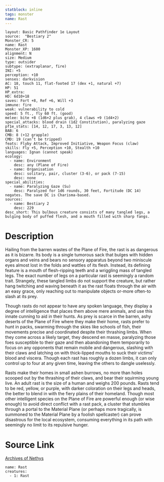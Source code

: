 ```yaml
---
statblock: inline
tags: monster
name: Rast
---
```

```statblock
layout: Basic Pathfinder 1e Layout
source:  "Bestiary 2"
Monster_CR: 5
name: Rast
Monster_XP: 1600
alignment: N
size: Medium
type: outsider
subtype: (extraplanar, fire)
INI: +5
perception: +10
senses: darkvision
AC: 18, touch 11, flat-footed 17 (dex +1, natural +7)
HP: 51
HP_extra: 
HD: 6d10+18
saves: Fort +8, Ref +6, Will +3
immune: fire
weak: vulnerability to cold
speed: 5 ft., fly 60 ft. (good)
melee: bite +8 (1d6+2 plus grab), 4 claws +9 (1d4+2)
special_attacks: blood drain (1d2 Constitution), paralyzing gaze
pf1e_stats: [14, 12, 17, 3, 13, 12]
BAB: 6
CMB: 8 (+12 grapple)
CMD: 19 (can’t be tripped)
feats: Flyby Attack, Improved Initiative, Weapon Focus (claw)
skills: Fly +5, Perception +10, Stealth +10
languages: Ignan (cannot speak)
ecology:
  - name: Environment
    desc: any (Plane of Fire)
  - name: Organisation
    desc: solitary, pair, cluster (3-6), or pack (7-15)
    desc: none
special_abilities:
  - name: Paralyzing Gaze (Su)
    desc: Paralyzed for 1d6 rounds, 30 feet, Fortitude (DC 14) negates. The save DC is Charisma-based.
sources:
  - name: Bestiary 2
    desc: 229
desc_short: This bulbous creature consists of many tangled legs, a bulging body of puffed flesh, and a mouth filled with sharp fangs.
```
# Description
Hailing from the barren wastes of the Plane of Fire, the rast is as dangerous as it is bizarre. Its body is a single tumorous sack that bulges with hidden organs and veins and bears no sensory apparatus beyond two miniscule eyes almost lost in the folds and wattles of its flesh. Instead, its defining feature is a mouth of flesh-ripping teeth and a wriggling mass of tangled legs. The exact number of legs on a particular rast is seemingly a random trait. Strangely, these tangled limbs do not support the creature, but rather hang twitching and waving beneath it as the rast floats through the air with an easy grace, only reaching out to manipulate objects or-more often-to slash at its prey.

Though rasts do not appear to have any spoken language, they display a degree of intelligence that places them above mere animals, and use this innate cunning to aid in their hunts. As prey is scarce in the barren, ashy deserts of the Plane of Fire where they make their home, rasts prefer to hunt in packs, swarming through the skies like schools of fish, their movements precise and coordinated despite their thrashing limbs. When they come across a likely target, they descend en masse, paralyzing those foes susceptible to their gaze and then abandoning them temporarily to focus on any opponents that remain mobile and dangerous, slashing with their claws and latching on with thick-lipped mouths to suck their victims’ blood and viscera. Though each rast has roughly a dozen limbs, it can only control up to four at any given time, leaving the others to dangle uselessly.

Rasts make their homes in small ashen burrows, no more than holes scooped out by the thrashing of their claws, and bear their squirming young live. An adult rast is the size of a human and weighs 200 pounds. Rasts tend to be red, yellow, or purple, with darker coloration on their legs and heads, the better to blend in with the fiery plains of their homeland. Though most other intelligent species on the Plane of Fire are powerful enough (or wise enough) to avoid direct conflict with a rast pack, a cluster that stumbles through a portal to the Material Plane (or perhaps more tragically, is summoned to the Material Plane by a foolish spellcaster) can prove disastrous for the local ecosystem, consuming everything in its path with seemingly no limit to its repulsive hunger.
# Source Link
[Archives of Nethys](https://aonprd.com/MonsterDisplay.aspx?ItemName=Rast)
```encounter-table
name: Rast
creatures:
  - 1: Rast
```

